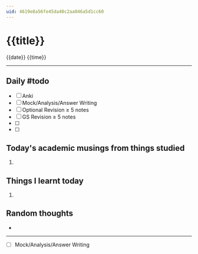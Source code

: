 ```yaml
---
uid: 4619e8a56fe45da40c2aa046a5d1cc60
---
```


# {{title}}
{{date}} {{time}}

---

## Daily #todo 

- [ ] Anki
- [ ] Mock/Analysis/Answer Writing
- [ ] Optional Revision ≥ 5 notes 
- [ ] GS Revision ≥ 5 notes 
- [ ]  
- [ ]  


## Today's academic musings from things studied
1. 


## Things I learnt today
1.  

## Random thoughts
- 


--- 

- [ ] Mock/Analysis/Answer Writing